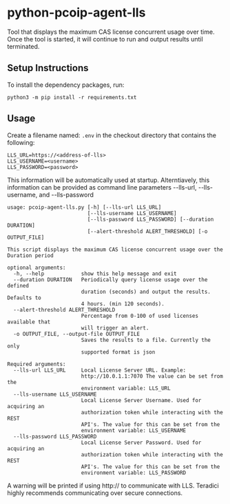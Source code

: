 # python-pcoip-agent-lls
Tool that displays the maximum CAS license concurrent usage over time. Once the
tool is started, it will continue to run and output results until terminated.


## Setup Instructions

To install the dependency packages, run:

```
python3 -m pip install -r requirements.txt
```

## Usage

Create a filename named: ```.env``` in the checkout directory that contains the following:


```
LLS_URL=https://<address-of-lls>
LLS_USERNAME=<username>
LLS_PASSWORD=<password>
```

This information will be automatically used at startup. Alterntiavely, this
information can be provided as command line parameters --lls-url,
--lls-username, and --lls-password

```
usage: pcoip-agent-lls.py [-h] [--lls-url LLS_URL]
                          [--lls-username LLS_USERNAME]
                          [--lls-password LLS_PASSWORD] [--duration DURATION]
                          [--alert-threshold ALERT_THRESHOLD] [-o OUTPUT_FILE]

This script displays the maximum CAS license concurrent usage over the
Duration period

optional arguments:
  -h, --help            show this help message and exit
  --duration DURATION   Periodically query license usage over the defined
                        duration (seconds) and output the results. Defaults to
                        4 hours. (min 120 seconds).
  --alert-threshold ALERT_THRESHOLD
                        Percentage from 0-100 of used licenses available that
                        will trigger an alert.
  -o OUTPUT_FILE, --output-file OUTPUT_FILE
                        Saves the results to a file. Currently the only
                        supported format is json

Required arguments:
  --lls-url LLS_URL     Local License Server URL. Example:
                        http://10.0.1.1:7070 The value can be set from the
                        environment variable: LLS_URL
  --lls-username LLS_USERNAME
                        Local License Server Username. Used for acquiring an
                        authorization token while interacting with the REST
                        API's. The value for this can be set from the
                        environment variable: LLS_USERNAME
  --lls-password LLS_PASSWORD
                        Local License Server Password. Used for acquiring an
                        authorization token while interacting with the REST
                        API's. The value for this can be set from the
                        environment variable: LLS_PASSWORD
```

A warning will be printed if using http:// to communicate with LLS. Teradici
highly recommends communicating over secure connections.

